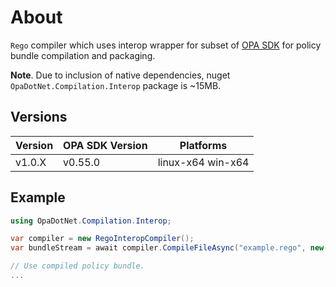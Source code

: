 # About

`Rego` compiler which uses interop wrapper for subset
of [OPA SDK](https://pkg.go.dev/github.com/open-policy-agent/opa/sdk) for policy bundle compilation and packaging.

**Note**. Due to inclusion of native dependencies, nuget `OpaDotNet.Compilation.Interop` package is ~15MB.

## Versions

| Version | OPA SDK Version | Platforms         |
|---------|-----------------|-------------------|
| v1.0.X  | v0.55.0         | linux-x64 win-x64 |

## Example

```csharp
using OpaDotNet.Compilation.Interop;

var compiler = new RegoInteropCompiler();
var bundleStream = await compiler.CompileFileAsync("example.rego", new() { Entrypoints = new HashSet<string>(["example/hello"]) });

// Use compiled policy bundle.
...
```
